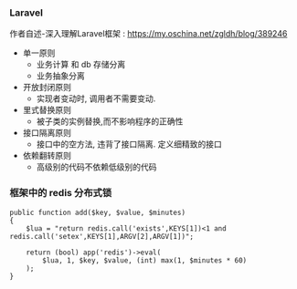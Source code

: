 
### Laravel  ###


作者自述-深入理解Laravel框架 : https://my.oschina.net/zgldh/blog/389246

- 单一原则
	* 业务计算 和 db 存储分离
	* 业务抽象分离
- 开放封闭原则
	* 实现者变动时, 调用者不需要变动. 
- 里式替换原则
	* 被子类的实例替换,而不影响程序的正确性
- 接口隔离原则
	* 接口中的空方法, 违背了接口隔离. 定义细精致的接口
- 依赖翻转原则
	* 高级别的代码不依赖低级别的代码


### 框架中的 redis 分布式锁 ###

```
public function add($key, $value, $minutes)
{
    $lua = "return redis.call('exists',KEYS[1])<1 and redis.call('setex',KEYS[1],ARGV[2],ARGV[1])";

    return (bool) app('redis')->eval(
        $lua, 1, $key, $value, (int) max(1, $minutes * 60)
    );
}
```